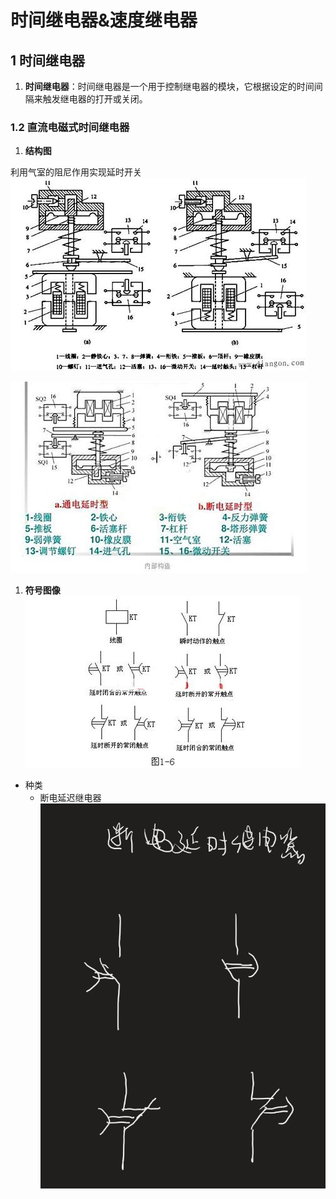 # 时间继电器&速度继电器


## 1 时间继电器
1. **时间继电器**：时间继电器是一个用于控制继电器的模块，它根据设定的时间间隔来触发继电器的打开或关闭。




### 1.2 直流电磁式时间继电器

1. **结构图**

利用气室的阻尼作用实现延时开关
![alt text](image.png)

![alt text](image-1.png)

1. **符号图像**
![符号图像](image-2.png)


- 种类
  - 断电延迟继电器
![alt text](image-3.png)